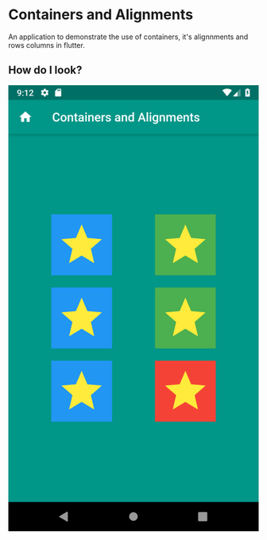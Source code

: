 # Containers and Alignments

An application to demonstrate the use of containers, it's alignnments and rows columns in flutter.

## How do I look?
![Containers and Alignments](screenshot/screen.png)